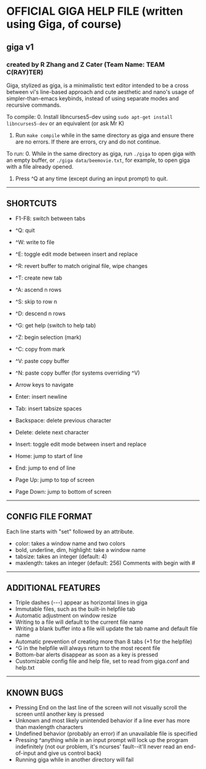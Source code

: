 # OFFICIAL GIGA HELP FILE (written using Giga, of course)

## giga v1

### created by R Zhang and Z Cater (Team Name: TEAM C(RAY)TER)

Giga, stylized as giga, is a minimalistic text editor intended to be a cross between vi's line-based approach and cute aesthetic and nano's usage of simpler-than-emacs keybinds, instead of using separate modes and recursive commands.

To compile:
0. Install libncurses5-dev using `sudo apt-get install libncurses5-dev` or an equivalent (or ask Mr K)
1. Run `make compile` while in the same directory as giga and ensure there are no errors. If there are errors, cry and do not continue.

To run:
0. While in the same directory as giga, run `./giga` to open giga with an empty buffer, or `./giga data/beemovie.txt`, for example, to open giga with a file already opened.
1. Press ^Q at any time (except during an input prompt) to quit.


---

## SHORTCUTS

- F1-F8: switch between tabs

- ^Q: quit
- ^W: write to file
- ^E: toggle edit mode between insert and replace
- ^R: revert buffer to match original file, wipe changes
- ^T: create new tab

- ^A: ascend n rows
- ^S: skip to row n
- ^D: descend n rows
- ^G: get help (switch to help tab)

- ^Z: begin selection (mark)
- ^C: copy from mark
- ^V: paste copy buffer
- ^N: paste copy buffer (for systems overriding ^V)

- Arrow keys to navigate

- Enter:     insert newline
- Tab:       insert tabsize spaces
- Backspace: delete previous character

- Delete:    delete next character
- Insert:    toggle edit mode between insert and replace
- Home:      jump to start of line
- End:       jump to end of line
- Page Up:   jump to top of screen
- Page Down: jump to bottom of screen

---

## CONFIG FILE FORMAT

Each line starts with "set" followed by an attribute.
- color: takes a window name and two colors
- bold, underline, dim, highlight: take a window name
- tabsize: takes an integer (default: 4)
- maxlength: takes an integer (default: 256)
Comments with begin with #

---

## ADDITIONAL FEATURES

- Triple dashes (---) appear as horizontal lines in giga
- Immutable files, such as the built-in helpfile tab
- Automatic adjustment on window resize
- Writing to a file will default to the current file name
- Writing a blank buffer into a file will update the tab name and default file name
- Automatic prevention of creating more than 8 tabs (+1 for the helpfile)
- ^G in the helpfile will always return to the most recent file
- Bottom-bar alerts disappear as soon as a key is pressed
- Customizable config file and help file, set to read from giga.conf and help.txt

---

## KNOWN BUGS

- Pressing End on the last line of the screen will not visually scroll the screen until another key is pressed
- Unknown and most likely unintended behavior if a line ever has more than maxlength characters
- Undefined behavior (probably an error) if an unavailable file is specified
- Pressing ^anything while in an input prompt will lock up the program indefinitely (not our problem, it's ncurses' fault--it'll never read an end-of-input and give us control back)
- Running giga while in another directory will fail
